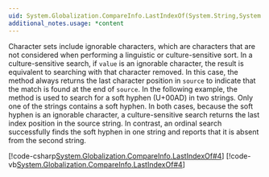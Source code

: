 ```yaml
---
uid: System.Globalization.CompareInfo.LastIndexOf(System.String,System.Char,System.Globalization.CompareOptions)
additional_notes.usage: *content
---
```


<p>Character sets include ignorable characters, which are characters that are not considered when performing a linguistic or culture-sensitive sort. In a culture-sensitive search, if <code>value</code> is an ignorable character, the result is equivalent to searching with that character removed. In this case, the <xref href="System.Globalization.CompareInfo.LastIndexOf(System.String,System.Char,System.Globalization.CompareOptions)"></xref> method always returns the last character position in <code>source</code> to indicate that the match is found at the end of <code>source</code>. In the following example, the <xref href="System.Globalization.CompareInfo.LastIndexOf(System.String,System.Char,System.Globalization.CompareOptions)"></xref> method is used to search for a soft hyphen (U+00AD) in two strings. Only one of the strings contains a soft hyphen. In both cases, because the soft hyphen is an ignorable character, a culture-sensitive search returns the last index position in the source string. In contrast, an ordinal search successfully finds the soft hyphen in one string and reports that it is absent from the second string.  
  
 [!code-csharp[System.Globalization.CompareInfo.LastIndexOf#4](~/samples/snippets/csharp/VS_Snippets_CLR_System/system.globalization.compareinfo.lastindexof/cs/lastignorable3.cs#4)]
 [!code-vb[System.Globalization.CompareInfo.LastIndexOf#4](~/samples/snippets/visualbasic/VS_Snippets_CLR_System/system.globalization.compareinfo.lastindexof/vb/lastignorable3.vb#4)]</p>


